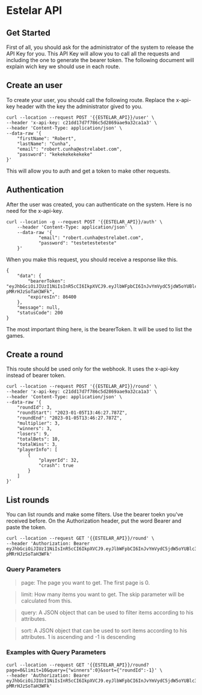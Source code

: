 # Estelar API

## Get Started

First of all, you should ask for the administrator of the system to release the API Key for you. This API Key will allow you to call all the requests and including the one to generate the bearer token. The following document will explain wich key we should use in each route.

## Create an user

To create your user, you should call the following route. Replace the x-api-key header with the key the administrator gived to you.

```
curl --location --request POST '{{ESTELAR_API}}/user' \
--header 'x-api-key: c21dd17d7f786c5d2869aae9a32ca1a3' \
--header 'Content-Type: application/json' \
--data-raw '{
    "firstName": "Robert",
    "lastName": "Cunha",
    "email": "robert.cunha@estrelabet.com",
    "password": "kekekekekekeke"
}'
```

This will allow you to auth and get a token to make other requests.

## Authentication

After the user was created, you can authenticate on the system. Here is no need for the x-api-key.

```
curl --location -g --request POST '{{ESTELAR_API}}/auth' \
	--header 'Content-Type: application/json' \
	--data-raw '{
			"email": "robert.cunha@estrelabet.com",
			"password": "testetesteteste"
	}'
```

When you make this request, you should receive a response like this.

```
{
    "data": {
        "bearerToken": "eyJhbGciOiJIUzI1NiIsInR5cCI6IkpXVCJ9.eyJlbWFpbCI6InJvYmVydC5jdW5oYUBlc3RyZWxhYmV0LmNvbSIsImRhdGUiOjE2NzI3NjEzMzg5ODEsImlhdCI6MTY3Mjc2MTMzOCwiZXhwIjoxNjcyODQ3NzM4fQ.7cBFFxZuS0cum7f8hzBSMgEZ81-pMRrHJzSoTaH3WFk",
        "expiresIn": 86400
    },
    "message": null,
    "statusCode": 200
}
```

The most important thing here, is the bearerToken. It will be used to list the games.

## Create a round

This route should be used only for the webhook. It uses the x-api-key instead of bearer token.

```
curl --location --request POST '{{ESTELAR_API}}/round' \
--header 'x-api-key: c21dd17d7f786c5d2869aae9a32ca1a3' \
--header 'Content-Type: application/json' \
--data-raw '{
    "roundId": 3,
    "roundStart": "2023-01-05T13:46:27.787Z",
    "roundEnd": "2023-01-05T13:46:27.787Z",
    "multiplier": 3,
    "winners": 3,
    "losers": 9,
    "totalBets": 10,
    "totalWins": 3,
    "playerInfo": [
        {
            "playerId": 32,
            "crash": true
        }
    ]
}'
```

## List rounds

You can list rounds and make some filters. Use the bearer toekn you've received before. On the Authorization header, put the word Bearer and paste the token.

```
curl --location --request GET '{{ESTELAR_API}}/round' \
--header 'Authorization: Bearer eyJhbGciOiJIUzI1NiIsInR5cCI6IkpXVCJ9.eyJlbWFpbCI6InJvYmVydC5jdW5oYUBlc3RyZWxhYmV0LmNvbSIsImRhdGUiOjE2NzI3NjEzMzg5ODEsImlhdCI6MTY3Mjc2MTMzOCwiZXhwIjoxNjcyODQ3NzM4fQ.7cBFFxZuS0cum7f8hzBSMgEZ81-pMRrHJzSoTaH3WFk'
```

### Query Parameters

> page: The page you want to get. The first page is 0.

> limit: How many items you want to get. The skip parameter will be calculated from this.

> query: A JSON object that can be used to filter items according to his attributes.

> sort: A JSON object that can be used to sort items according to his attributes. 1 is ascending and -1 is descending

### Examples with Query Parameters

```
curl --location --request GET '{{ESTELAR_API}}/round?page=0&limit=10&query={"winners":0}&sort={"roundId":-1}' \
--header 'Authorization: Bearer eyJhbGciOiJIUzI1NiIsInR5cCI6IkpXVCJ9.eyJlbWFpbCI6InJvYmVydC5jdW5oYUBlc3RyZWxhYmV0LmNvbSIsImRhdGUiOjE2NzI3NjEzMzg5ODEsImlhdCI6MTY3Mjc2MTMzOCwiZXhwIjoxNjcyODQ3NzM4fQ.7cBFFxZuS0cum7f8hzBSMgEZ81-pMRrHJzSoTaH3WFk'
```
